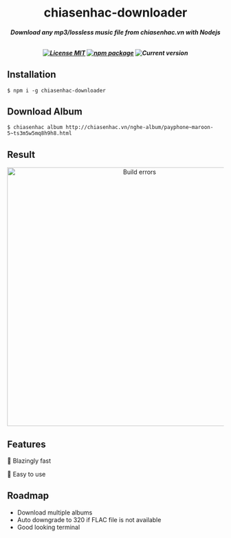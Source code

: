 

<h1 align="center">chiasenhac-downloader</h1>

<h5 align="center">Download any mp3/lossless music file from chiasenhac.vn with Nodejs<br>
<br>
<p align="center">
  <a href="https://choosealicense.com/licenses/mit/"><img
	  alt="License MIT"
	  src="https://img.shields.io/badge/licence-MIT-3498db.svg"></a>
  <a href="https://www.npmjs.com/"><img
     alt="npm package"
     src="https://img.shields.io/badge/npm-6.0.1-e74c3c.svg"></a>
  <img alt="Current version"
       src="https://img.shields.io/badge/version-0.1.4-f1c40f.svg">
</p>

## Installation
`$ npm i -g chiasenhac-downloader`

## Download Album
`$ chiasenhac album http://chiasenhac.vn/nghe-album/payphone~maroon-5~ts3m5w5mq8h9h8.html`

## Result

<p align='center'>
<img src='https://raw.githubusercontent.com/minhnvc/chiasenhac-downloader/master/example.png' width='600' alt='Build errors'>
</p>

## Features
🚀 Blazingly fast

🎯 Easy to use

## Roadmap
* Download multiple albums
* Auto downgrade to 320 if FLAC file is not available
* Good looking terminal